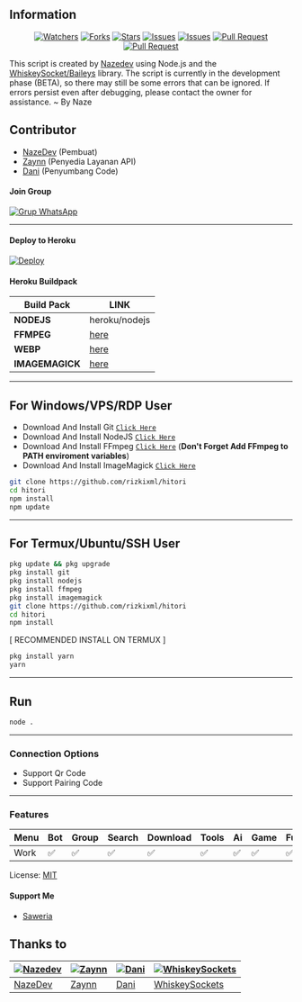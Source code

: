 ## Information

<div align="center">
<a href="https://github.com/rizkixml/hitori/watchers"><img title="Watchers" src="https://img.shields.io/github/watchers/rizkixml/hitori?label=Watchers&color=green&style=flat-square"></a>
<a href="https://github.com/rizkixml/hitori/network/members"><img title="Forks" src="https://img.shields.io/github/forks/rizkixml/hitori?label=Forks&color=blue&style=flat-square"></a>
<a href="https://github.com/rizkixml/hitori/stargazers"><img title="Stars" src="https://img.shields.io/github/stars/rizkixml/hitori?label=Stars&color=yellow&style=flat-square"></a>
<a href="https://github.com/rizkixml/hitori/issues"><img title="Issues" src="https://img.shields.io/github/issues/rizkixml/hitori?label=Issues&color=success&style=flat-square"></a>
<a href="https://github.com/rizkixml/hitori/issues?q=is%3Aissue+is%3Aclosed"><img title="Issues" src="https://img.shields.io/github/issues-closed/rizkixml/hitori?label=Issues&color=red&style=flat-square"></a>
<a href="https://github.com/rizkixml/hitori/pulls"><img title="Pull Request" src="https://img.shields.io/github/issues-pr/rizkixml/hitori?label=PullRequest&color=success&style=flat-square"></a>
<a href="https://github.com/rizkixml/hitori/pulls?q=is%3Apr+is%3Aclosed"><img title="Pull Request" src="https://img.shields.io/github/issues-pr-closed/rizkixml/hitori?label=PullRequest&color=red&style=flat-square"></a>
</div>

This script is created by [Nazedev](https://github.com/rizkixml) using Node.js and the [WhiskeySocket/Baileys](https://github.com/WhiskeySockets/Baileys) library. The script is currently in the development phase (BETA), so there may still be some errors that can be ignored. If errors persist even after debugging, please contact the owner for assistance. ~ By Naze

## Contributor

- [NazeDev](https://github.com/nazedev) (Pembuat)
- [Zaynn](https://github.com/ZaynRcK) (Penyedia Layanan API)
- [Dani](https://github.com/nazedev) (Penyumbang Code)

#### Join Group
[![Grup WhatsApp](https://img.shields.io/badge/WhatsApp%20Group-25D366?style=for-the-badge&logo=whatsapp&logoColor=white)](https://chat.whatsapp.com/Hx9vcBVhbc04KLVGPFtH2R) 

---
#### Deploy to Heroku
[![Deploy](https://www.herokucdn.com/deploy/button.svg)](https://heroku.com/deploy?template=https://github.com/nazedev/hitori)

#### Heroku Buildpack
| Build Pack | LINK |
|--------|--------|
| **NODEJS** | heroku/nodejs |
| **FFMPEG** | [here](https://github.com/jonathanong/heroku-buildpack-ffmpeg-latest) |
| **WEBP** | [here](https://github.com/clhuang/heroku-buildpack-webp-binaries.git) |
| **IMAGEMAGICK** | [here](https://github.com/DuckyTeam/heroku-buildpack-imagemagick) |

---
## For Windows/VPS/RDP User
* Download And Install Git [`Click Here`](https://git-scm.com/downloads)
* Download And Install NodeJS [`Click Here`](https://nodejs.org/en/download)
* Download And Install FFmpeg [`Click Here`](https://ffmpeg.org/download.html) (**Don't Forget Add FFmpeg to PATH enviroment variables**)
* Download And Install ImageMagick [`Click Here`](https://imagemagick.org/script/download.php)

```bash
git clone https://github.com/rizkixml/hitori
cd hitori
npm install
npm update
```
---
## For Termux/Ubuntu/SSH User
```bash
pkg update && pkg upgrade
pkg install git
pkg install nodejs
pkg install ffmpeg
pkg install imagemagick
git clone https://github.com/rizkixml/hitori
cd hitori
npm install
```

[ RECOMMENDED INSTALL ON TERMUX ]
```bash
pkg install yarn
yarn
```

---

## Run
```bash
node .
```
---

### Connection Options
- Support Qr Code
- Support Pairing Code
---

### Features
| Menu     | Bot | Group | Search | Download | Tools | Ai | Game | Fun | Owner |
| -------- | --- | ----- | ------ | -------- | ----- | -- | ---- | --- | ----- |
| Work     |  ✅  |   ✅   |    ✅    |     ✅     |   ✅   | ✅ |   ✅   |  ✅  |    ✅    |


License: [MIT](https://choosealicense.com/licenses/mit/)

#### Support Me
- [Saweria](https://saweria.co/naze)

## Thanks to

| [![Nazedev](https://github.com/nazedev.png?size=100)](https://github.com/nazedev) | [![Zaynn](https://github.com/ZaynRcK.png?size=100)](https://github.com/ZaynRcK) | [![Dani](https://github.com/nazedev.png?size=100)](https://github.com/nazedev) | [![WhiskeySockets](https://github.com/WhiskeySockets.png?size=100)](https://github.com/WhiskeySockets) |
| --- | --- | --- | --- |
| [NazeDev](https://github.com/nazedev) | [Zaynn](https://github.com/ZaynRcK) | [Dani](https://github.com/dani) | [WhiskeySockets](https://github.com/WhiskeySockets) |
